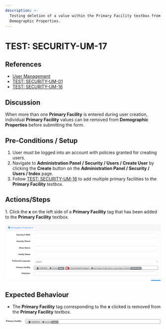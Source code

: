 ```yaml
---
description: >-
  Testing deletion of a value within the Primary Facility textbox from
  Demographic Properties.
---
```


# TEST: SECURITY-UM-17

## References

* [User Management](broken-reference)
* [TEST: SECURITY-UM-01](test-security-um-01.md)
* [TEST: SECURITY-UM-16](test-security-um-16.md)

## Discussion

When more than one **Primary Facility** is entered during user creation, individual **Primary Facility** values can be removed from **Demographic Properties** before submitting the form.&#x20;

## Pre-Conditions / Setup

1. User must be logged into an account with policies granted for creating users.
2. Navigate to **Administration Panel / Security / Users / Create User** by clicking the **Create** button on the **Administration Panel / Security / Users / Index** page.
3. Follow [TEST: SECURITY-UM-16](test-security-um-16.md) to add multiple primary facilities to the **Primary Facility** textbox.

## Actions/Steps

1\. Click the **x** on the left side of a **Primary Facility** tag that has been added to the **Primary Facility** textbox.

![](<../../../../../../.gitbook/assets/image (261).png>)

## Expected Behaviour

* The **Primary Facility** tag corresponding to the **x** clicked is removed from the **Primary Facility** textbox.

![](<../../../../../../.gitbook/assets/image (250).png>)
